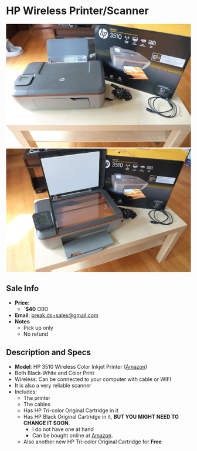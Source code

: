 # HP Wireless Printer/Scanner

![Printer](https://github.com/breakds/moving-sales/blob/master/photo/resized/printer.png)
![Printer](https://github.com/breakds/moving-sales/blob/master/photo/resized/printer2.png)

## Sale Info

* **Price**: 
  * **`$40** OBO
* **Email**: break.ds+sales@gmail.com
* **Notes**
  * Pick up only
  * No refund

## Description and Specs

* **Model**: HP 3510 Wireless Color Inkjet Printer ([Amazon](https://www.amazon.com/HP-Wireless-Color-Inkjet-Printer/dp/B008DWCF82))
* Both Black-White and Color Print
* Wireless: Can be connected to your computer with cable or WIFI
* It is also a very reliable scanner
* Includes:
  * The printer
  * The cables
  * Has HP Tri-color Original Cartridge in it
  * Has HP Black Original Cartridge in it, **BUT YOU MIGHT NEED TO CHANGE IT SOON**.
    * I do not have one at hand
    * Can be bought online at [Amazon](https://www.amazon.com/HP-Black-Original-Cartridge-CH561WN/dp/B003H2GBM4).
  * Also another new HP Tri-color Original Cartridge for **Free**
